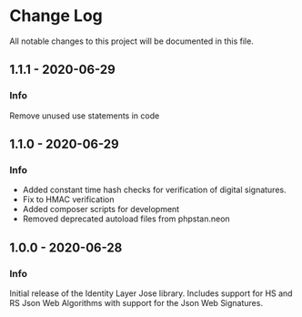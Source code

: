 # Change Log
All notable changes to this project will be documented in this file.

## 1.1.1 - 2020-06-29
### Info
Remove unused use statements in code

## 1.1.0 - 2020-06-29
### Info
* Added constant time hash checks for verification of digital signatures.
* Fix to HMAC verification
* Added composer scripts for development
* Removed deprecated autoload files from phpstan.neon 

## 1.0.0 - 2020-06-28
### Info
Initial release of the Identity Layer Jose library. Includes support
for HS and RS Json Web Algorithms with support for the Json Web Signatures. 